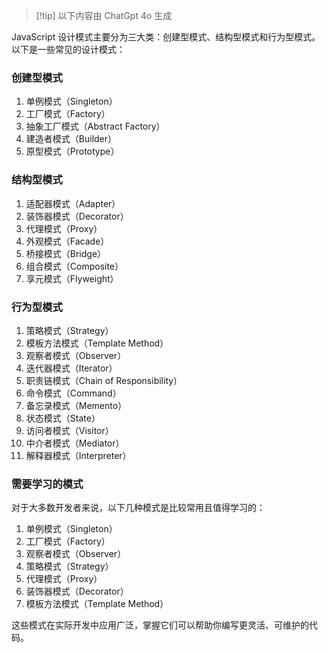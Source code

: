 >[!tip] 以下内容由 ChatGpt 4o 生成

JavaScript 设计模式主要分为三大类：创建型模式、结构型模式和行为型模式。以下是一些常见的设计模式：

### 创建型模式

1. 单例模式（Singleton）
2. 工厂模式（Factory）
3. 抽象工厂模式（Abstract Factory）
4. 建造者模式（Builder）
5. 原型模式（Prototype）

### 结构型模式

1. 适配器模式（Adapter）
2. 装饰器模式（Decorator）
3. 代理模式（Proxy）
4. 外观模式（Facade）
5. 桥接模式（Bridge）
6. 组合模式（Composite）
7. 享元模式（Flyweight）

### 行为型模式

1. 策略模式（Strategy）
2. 模板方法模式（Template Method）
3. 观察者模式（Observer）
4. 迭代器模式（Iterator）
5. 职责链模式（Chain of Responsibility）
6. 命令模式（Command）
7. 备忘录模式（Memento）
8. 状态模式（State）
9. 访问者模式（Visitor）
10. 中介者模式（Mediator）
11. 解释器模式（Interpreter）

### 需要学习的模式

对于大多数开发者来说，以下几种模式是比较常用且值得学习的：

1. 单例模式（Singleton）
2. 工厂模式（Factory）
3. 观察者模式（Observer）
4. 策略模式（Strategy）
5. 代理模式（Proxy）
6. 装饰器模式（Decorator）
7. 模板方法模式（Template Method）

这些模式在实际开发中应用广泛，掌握它们可以帮助你编写更灵活、可维护的代码。
